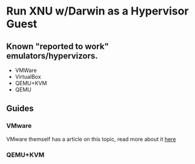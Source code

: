 # Run XNU w/Darwin as a Hypervisor Guest


## Known "reported to work" emulators/hypervizors.

* VMWare
* VirtualBox
* QEMU+KVM
* QEMU


## Guides

### VMware

VMware themself has a article on this topic, read more about it [here](https://kb.vmware.com/s/article/2005334)


### QEMU+KVM




